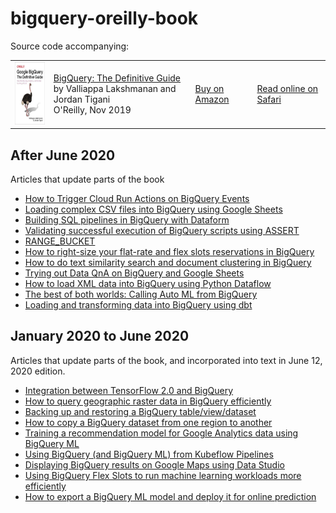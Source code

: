 # bigquery-oreilly-book

Source code accompanying:

<table>
<tr>
  <td>
  <img src="cover.jpeg" height="100"/>
  </td>
  <td>
  <a href="https://www.oreilly.com/library/view/google-bigquery-the/9781492044451/">BigQuery: The Definitive Guide</a> <br/>
  by Valliappa Lakshmanan and Jordan Tigani <br/>
  O'Reilly, Nov 2019
  </td>
  <td>
    <a href="https://amazon.com/Google-BigQuery-Definitive-Warehousing-Analytics/dp/1492044466">Buy on Amazon</a>
  </td>
  <td>
    <a href="https://www.oreilly.com/library/view/google-bigquery-the/9781492044451/">Read online on Safari</a>
  </td>
</table>

## After June 2020
Articles that update parts of the book
* [How to Trigger Cloud Run Actions on BigQuery Events](https://lakshmanok.medium.com/how-to-trigger-cloud-run-actions-on-bigquery-events-e818ee910560)
* [Loading complex CSV files into BigQuery using Google Sheets](https://cloud.google.com/blog/topics/developers-practitioners/loading-complex-csv-files-bigquery-using-google-sheets)
* [Building SQL pipelines in BigQuery with Dataform](https://medium.com/google-cloud/building-sql-pipelines-in-bigquery-with-dataform-part-1-9e96f14ec664)
* [Validating successful execution of BigQuery scripts using ASSERT](https://medium.com/google-cloud/validating-successful-execution-of-bigquery-scripts-using-assert-c82f7ff9cfa8)
* [RANGE_BUCKET](https://stackoverflow.com/questions/62355815/how-do-you-replace-a-value-by-its-percentile-in-bigquery)
* [How to right-size your flat-rate and flex slots reservations in BigQuery](https://medium.com/google-cloud/how-to-move-from-on-demand-pricing-to-reservations-in-bigquery-65552cbebd45)
* [How to do text similarity search and document clustering in BigQuery](https://towardsdatascience.com/how-to-do-text-similarity-search-and-document-clustering-in-bigquery-75eb8f45ab65)
* [Trying out Data QnA on BigQuery and Google Sheets](https://medium.com/daas-labs/trying-out-data-qna-on-bigquery-and-google-sheets-e47939fddf25)
* [How to load XML data into BigQuery using Python Dataflow](https://medium.com/google-cloud/how-to-load-xml-data-into-bigquery-using-python-dataflow-fd1580e4af48)
* [The best of both worlds: Calling Auto ML from BigQuery](https://towardsdatascience.com/the-best-of-both-worlds-calling-auto-ml-from-bigquery-9dfd433a45d6)
* [Loading and transforming data into BigQuery using dbt](https://medium.com/google-cloud/loading-and-transforming-data-into-bigquery-using-dbt-65307ad401cd)


## January 2020 to June 2020
Articles that update parts of the book, and incorporated into text in June 12, 2020 edition.
* [Integration between TensorFlow 2.0 and BigQuery](https://towardsdatascience.com/how-to-read-bigquery-data-from-tensorflow-2-0-efficiently-9234b69165c8)
* [How to query geographic raster data in BigQuery efficiently](https://medium.com/google-cloud/how-to-query-geographic-raster-data-in-bigquery-efficiently-b178b1a5e723)
* [Backing up and restoring a BigQuery table/view/dataset](https://medium.com/google-cloud/how-to-backup-a-bigquery-table-or-dataset-to-google-cloud-storage-and-restore-from-it-6ef7eb322c6d)
* [How to copy a BigQuery dataset from one region to another](https://medium.com/google-cloud/how-to-copy-a-bigquery-dataset-from-one-region-to-another-8388d74da2ac)
* [Training a recommendation model for Google Analytics data using BigQuery ML](https://towardsdatascience.com/training-a-recommendation-model-for-google-analytics-data-using-bigquery-ml-2327f9a2e8e9)
* [Using BigQuery (and BigQuery ML) from Kubeflow Pipelines](https://medium.com/google-cloud/using-bigquery-and-bigquery-ml-from-kubeflow-pipelines-991a2fa4bea8)
* [Displaying BigQuery results on Google Maps using Data Studio](https://medium.com/google-cloud/displaying-bigquery-results-on-google-maps-using-data-studio-bded264bfd53)
* [Using BigQuery Flex Slots to run machine learning workloads more efficiently](https://medium.com/google-cloud/using-bigquery-flex-slots-to-run-machine-learning-workloads-more-efficiently-7fc7f400f7a7)
* [How to export a BigQuery ML model and deploy it for online prediction](https://medium.com/@lakshmanok/how-to-export-a-bigquery-ml-model-and-deploy-it-for-online-prediction-a7e4d44c4c93)
